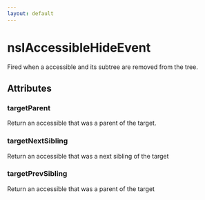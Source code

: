```yaml
---
layout: default
---
```


# nsIAccessibleHideEvent #

Fired when a accessible and its subtree are removed from the tree.


## Attributes ##

### targetParent ###

Return an accessible that was a parent of the target.


### targetNextSibling ###

Return an accessible that was a next sibling of the target


### targetPrevSibling ###

Return an accessible that was a parent of the target


